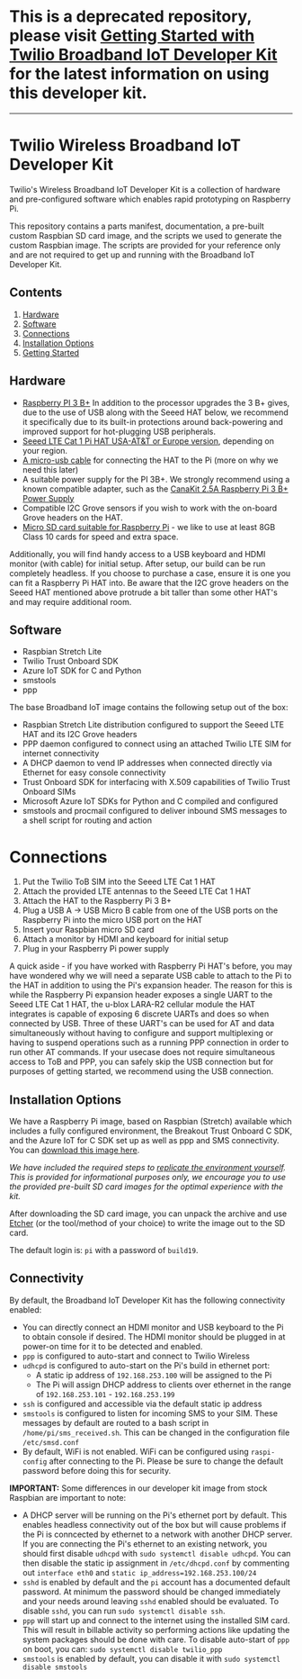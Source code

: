 # This is a deprecated repository, please visit [Getting Started with Twilio Broadband IoT Developer Kit](https://www.twilio.com/docs/iot/wireless/get-started-twilio-developer-kit-broadband-iot) for the latest information on using this developer kit.

-----

# Twilio Wireless Broadband IoT Developer Kit

Twilio's Wireless Broadband IoT Developer Kit is a collection of hardware and pre-configured software which enables rapid prototyping on Raspberry Pi.

This repository contains a parts manifest, documentation, a pre-built custom Raspbian SD card image, and the scripts we used to generate the custom Raspbian image.  The scripts are provided for your reference only and are not required to get up and running with the Broadband IoT Developer Kit.

## Contents

1. [Hardware](#hardware)
1. [Software](#software)
1. [Connections](#connections)
1. [Installation Options](#installation_options)
1. [Getting Started](#getting_started)

## Hardware

- [Raspberry PI 3 B+](https://www.raspberrypi.org/products/raspberry-pi-3-model-b-plus/) In addition to the processor upgrades the 3 B+ gives, due to the use of USB along with the Seeed HAT below, we recommend it specifically due to its built-in protections around back-powering and improved support for hot-plugging USB peripherals.
- [Seeed LTE Cat 1 Pi HAT USA-AT&T or Europe version](http://wiki.seeedstudio.com/LTE_Cat_1_Pi_HAT/), depending on your region.
- [A micro-usb cable](https://www.amazon.com/gp/product/B01FA4JXN0) for connecting the HAT to the Pi (more on why we need this later)
- A suitable power supply for the PI 3B+.  We strongly recommend using a known compatible adapter, such as the [CanaKit 2.5A Raspberry Pi 3 B+ Power Supply](https://www.amazon.com/dp/B07GZZT7DN)
- Compatible I2C Grove sensors if you wish to work with the on-board Grove headers on the HAT.
- [Micro SD card suitable for Raspberry Pi](https://www.raspberrypi.org/documentation/installation/sd-cards.md) - we like to use at least 8GB Class 10 cards for speed and extra space.

Additionally, you will find handy access to a USB keyboard and HDMI monitor (with cable) for initial setup.  After setup, our build can be run completely headless.  If you choose to purchase a case, ensure it is one you can fit a Raspberry Pi HAT into.  Be aware that the I2C grove headers on the Seeed HAT mentioned above protrude a bit taller than some other HAT's and may require additional room.

## Software

- Raspbian Stretch Lite
- Twilio Trust Onboard SDK
- Azure IoT SDK for C and Python
- smstools
- ppp

The base Broadband IoT image contains the following setup out of the box:

- Raspbian Stretch Lite distribution configured to support the Seeed LTE HAT and its I2C Grove headers
- PPP daemon configured to connect using an attached Twilio LTE SIM for internet connectivity
- A DHCP daemon to vend IP addresses when connected directly via Ethernet for easy console connectivity
- Trust Onboard SDK for interfacing with X.509 capabilities of Twilio Trust Onboard SIMs
- Microsoft Azure IoT SDKs for Python and C compiled and configured
- smstools and procmail configured to deliver inbound SMS messages to a shell script for routing and action

# Connections

1. Put the Twilio ToB SIM into the Seeed LTE Cat 1 HAT
1. Attach the provided LTE antennas to the Seeed LTE Cat 1 HAT
1. Attach the HAT to the Raspberry Pi 3 B+
1. Plug a USB A -> USB Micro B cable from one of the USB ports on the Raspberry Pi into the micro USB port on the HAT
1. Insert your Raspbian micro SD card
1. Attach a monitor by HDMI and keyboard for initial setup
1. Plug in your Raspberry Pi power supply

A quick aside - if you have worked with Raspberry Pi HAT's before, you may have wondered why we will need a separate USB cable to attach to the Pi to the HAT in addition to using the Pi's expansion header.  The reason for this is while the Raspberry Pi expansion header exposes a single UART to the Seeed LTE Cat 1 HAT, the u-blox LARA-R2 cellular module the HAT integrates is capable of exposing 6 discrete UARTs and does so when connected by USB.  Three of these UART's can be used for AT and data simultaneously without having to configure and support multiplexing or having to suspend operations such as a running PPP connection in order to run other AT commands.  If your usecase does not require simultaneous access to ToB and PPP, you can safely skip the USB connection but for purposes of getting started, we recommend using the USB connection.

## Installation Options

We have a Raspberry Pi image, based on Raspbian (Stretch) available which includes a fully configured environment, the Breakout Trust Onboard C SDK, and the Azure IoT for C SDK set up as well as ppp and SMS connectivity.  You can [download this image here](RELEASES.md).

_We have included the required steps to [replicate the environment yourself](image_builder/README.md).  This is provided for informational purposes only, we encourage you to use the provided pre-built SD card images for the optimal experience with the kit._

After downloading the SD card image, you can unpack the archive and use [Etcher](https://etcher.io/) (or the tool/method of your choice) to write the image out to the SD card.

The default login is: `pi` with a password of `build19`.

## Connectivity

By default, the Broadband IoT Developer Kit has the following connectivity enabled:

- You can directly connect an HDMI monitor and USB keyboard to the Pi to obtain console if desired.  The HDMI monitor should be plugged in at power-on time for it to be detected and enabled.
- `ppp` is configured to auto-start and connect to Twilio Wireless
- `udhcpd` is configured to auto-start on the Pi's build in ethernet port:
  - A static ip address of `192.168.253.100` will be assigned to the Pi
  - The Pi will assign DHCP address to clients over ethernet in the range of `192.168.253.101` - `192.168.253.199`
- `ssh` is configured and accessible via the default static ip address
- `smstools` is configured to listen for incoming SMS to your SIM.  These messages by default are routed to a bash script in `/home/pi/sms_received.sh`.  This can be changed in the configuration file `/etc/smsd.conf`
- By default, WiFi is not enabled.  WiFi can be configured using `raspi-config` after connecting to the Pi.  Please be sure to change the default password before doing this for security.

**IMPORTANT:** Some differences in our developer kit image from stock Raspbian are important to note:

- A DHCP server will be running on the Pi's ethernet port by default.  This enables headless connectivity out of the box but will cause problems if the Pi is conncected by ethernet to a network with another DHCP server.  If you are connecting the Pi's ethernet to an existing network, you should first disable `udhcpd` with `sudo systemctl disable udhcpd`.  You can then disable the static ip assignment in `/etc/dhcpd.conf` by commenting out `interface eth0` and `static ip_address=192.168.253.100/24`
- `sshd` is enabled by default and the `pi` account has a documented default password.  At minimum the password should be changed immediately and your needs around leaving `sshd` enabled should be evaluated.  To disable `sshd`, you can run `sudo systemctl disable ssh`.
- `ppp` will start up and connect to the internet using the installed SIM card.  This will result in billable activity so performing actions like updating the system packages should be done with care.  To disable auto-start of `ppp` on boot, you can: `sudo systemctl disable twilio_ppp`
- `smstools` is enabled by default, you can disable it with `sudo systemctl disable smstools`

